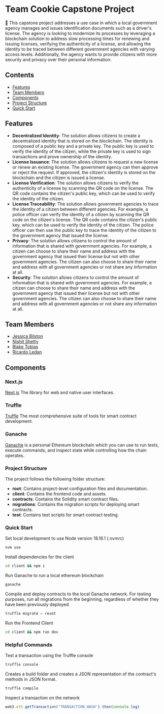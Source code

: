 # Team Cookie Capstone Project

🍪 This capstone project addresses a use case in which a local government agency manages and issues identification
documents such as a driver's license.
The agency is looking to modernize its processes by leveraging a
blockchain solution to address slow processing times for renewing and issuing licenses, verifying the authenticity of a
license, and allowing the identity to be traced between different government agencies with varying access levels.
Additionally, the agency wants to provide citizens with more security and privacy over their personal
information.

## Contents

- [Features](#features)
- [Team Members](#team-members)
- [Components](#components)
- [Project Structure](#project-structure)
- [Quick Start](#quick-start)

## Features

- **Decentralized Identity**: The solution allows citizens to create a decentralized identity that is stored on the
  blockchain.
  The identity is composed of a public key and a private key.
  The public key is used to verify the identity
  of the citizen, while the private key is used to sign transactions and prove ownership of the identity.
- **License Issuance**: The solution allows citizens to request a new license or renew an existing license. The
  government agency can then approve or reject the request. If approved, the citizen's identity is stored on the
  blockchain and the citizen is issued a license.
- **License Verification**: The solution allows citizens to verify the authenticity of a license by scanning the QR code
  on the license.
  The QR code contains the citizen's public key, which can be used to verify the identity of the
  citizen.
- **License Traceability**: The solution allows government agencies to trace the identity of a citizen between different
  agencies.
  For example, a police officer can verify the identity of a citizen by scanning the QR code on the citizen's
  license.
  The QR code contains the citizen's public key, which can be used to verify the identity of the citizen.
  The
  police officer can then use the public key to trace the identity of the citizen to the government agency that issued
  the license.
- **Privacy**: The solution allows citizens to control the amount of information that is shared with government
  agencies.
  For example, a citizen can choose to share their name and address with the government agency that issued their license
  but not with other government agencies.
  The citizen can also choose to share their name and address with all
  government agencies or not share any information at all.
- **Security**: The solution allows citizens to control the amount of information that is shared with government
  agencies. For example, a citizen can choose to share their name and address with the government agency that issued
  their license but not with other government agencies. The citizen can also choose to share their name and address with
  all government agencies or not share any information at all.

## Team Members

- [Jessica Bilston](https://www.linkedin.com/in/jessica-bilston-cpa-ca-672849104/)
- [Nishit Shetty](https://www.linkedin.com/in/nishitsh/)
- [Blake Tobias](https://www.linkedin.com/in/blake-tobias-cpa-555899114)
- [Ricardo Ledan](https://www.linkedin.com/in/ricardoledan/)

## Components

### Next.js

[Next.js](https://nextjs.org/) The library for web and native user interfaces.

### Truffle

[Truffle](https://trufflesuite.com/) The most comprehensive suite of tools for smart contract development.

### Ganache

[Ganache](https://trufflesuite.com/ganache/) is a personal Ethereum blockchain which you can use to run tests, execute
commands, and inspect state while controlling how the chain operates.

### Project Structure

The project follows the following folder structure:

- **root**: Contains project-level configuration files and documentation.
- **client**: Contains the frontend code and assets.
- **contracts**: Contains the Solidity smart contract files.
- **migrations**: Contains the migration scripts for deploying smart contracts.
- **test**: Contains test scripts for smart contract testing.

### Quick Start

Set local development to use Node version 18.16.1 (.nvmrc)

```bash
nvm use 
```

Install dependencies for the client

```bash
cd client && npm i
```

Run Ganache to run a local ethereum blockchain

```bash
ganache
```

Compile and deploy contracts to the local Ganache network.
For testing purposes, run all migrations from the beginning,
regardless of whether they have been previously deployed.

```bash
truffle migrate — reset
```

Run the Frontend Client

```bash
cd client && npm run dev
```

### Helpful Commands

Test a transaction using the Truffle console

```bash
truffle console
```

Creates a build folder and creates a JSON representation of the contract's methods in JSON format.

```bash
truffle compile 
```

Inspect a transaction on the network

```javascript
web3.eth.getTransaction('TRANSACTION_HASH').then(console.log)
```
